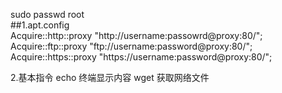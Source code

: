 sudo passwd root  
##1.apt.config  
Acquire::http::proxy "http://username:passowrd@proxy:80/";     
Acquire::ftp::proxy "ftp://username:password@proxy:80/";  
Acquire::https::proxy "https://username:password@proxy:80/";  

2.基本指令
echo 终端显示内容
wget 获取网络文件
